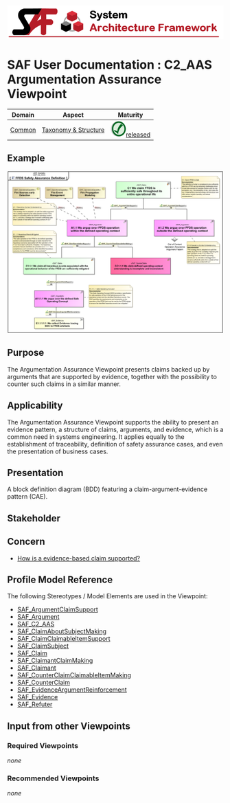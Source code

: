 ![System Architecture Framework](../diagrams/Banner_SAF.png)
# SAF User Documentation : **C2_AAS** Argumentation Assurance Viewpoint
|**Domain**|**Aspect**|**Maturity**|
| --- | --- | --- |
|[Common](../domains.md#Domain-Common)|[Taxonomy & Structure](../aspects.md#Aspect-Taxonomy-&-Structure)|![Released](../diagrams/Symbol_confirmed.png )[released](../using-saf/maturity.md#released)|
## Example
![Argumentation-Assurance-Viewpoint-primary-example.svg](../diagrams/vp-examples/Argumentation-Assurance-Viewpoint-primary-example.svg)
## Purpose
The Argumentation Assurance Viewpoint presents claims backed up by arguments that are supported by evidence, together with the possibility to counter such claims in a similar manner.
## Applicability
The Argumentation Assurance Viewpoint supports the ability to present an evidence pattern, a structure of claims, arguments, and evidence, which is a common need in systems engineering. It applies equally to the establishment of traceability, definition of safety assurance cases, and even the presentation of business cases.
## Presentation
A block definition diagram (BDD) featuring a claim-argument-evidence pattern (CAE).

## Stakeholder
## Concern
* [How is a evidence-based claim supported?](../concerns.md#_2021x_2_8710274_1674576758703_316775_23176)
## Profile Model Reference
The following Stereotypes / Model Elements are used in the Viewpoint:
* [SAF_ArgumentClaimSupport](../stereotypes.md#SAF_ArgumentClaimSupport)
* [SAF_Argument](../stereotypes.md#SAF_Argument)
* [SAF_C2_AAS](../stereotypes.md#SAF_C2_AAS)
* [SAF_ClaimAboutSubjectMaking](../stereotypes.md#SAF_ClaimAboutSubjectMaking)
* [SAF_ClaimClaimableItemSupport](../stereotypes.md#SAF_ClaimClaimableItemSupport)
* [SAF_ClaimSubject](../stereotypes.md#SAF_ClaimSubject)
* [SAF_Claim](../stereotypes.md#SAF_Claim)
* [SAF_ClaimantClaimMaking](../stereotypes.md#SAF_ClaimantClaimMaking)
* [SAF_Claimant](../stereotypes.md#SAF_Claimant)
* [SAF_CounterClaimClaimableItemMaking](../stereotypes.md#SAF_CounterClaimClaimableItemMaking)
* [SAF_CounterClaim](../stereotypes.md#SAF_CounterClaim)
* [SAF_EvidenceArgumentReinforcement](../stereotypes.md#SAF_EvidenceArgumentReinforcement)
* [SAF_Evidence](../stereotypes.md#SAF_Evidence)
* [SAF_Refuter](../stereotypes.md#SAF_Refuter)
## Input from other Viewpoints
### Required Viewpoints
*none*
### Recommended Viewpoints
*none*
